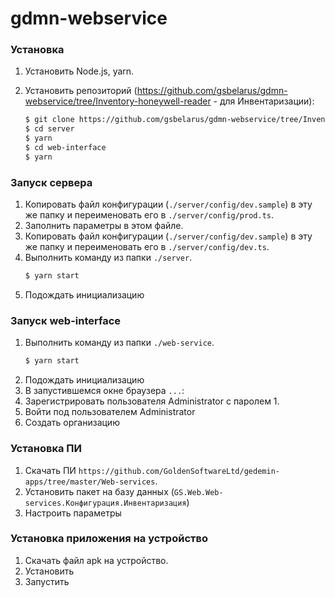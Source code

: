 # gdmn-webservice

### Установка

1. Установить Node.js, yarn.

2. Установить репозиторий (https://github.com/gsbelarus/gdmn-webservice/tree/Inventory-honeywell-reader - для Инвентаризации): 
    ```bash
    $ git clone https://github.com/gsbelarus/gdmn-webservice/tree/Inventory-honeywell-reader
    $ cd server
    $ yarn
    $ cd web-interface
    $ yarn    
    ```
### Запуск сервера

1. Копировать файл конфигурации (`./server/config/dev.sample`) в эту же папку и переименовать его в `./server/config/prod.ts`.
2. Заполнить параметры в этом файле.
3. Копировать файл конфигурации (`./server/config/dev.sample`) в эту же папку и переименовать его в `./server/config/dev.ts`.
4. Выполнить команду из папки `./server`.
    ```bash 
    $ yarn start
    ```
4. Подождать инициализацию 

### Запуск web-interface

1. Выполнить команду из папки `./web-service`.
    ```bash 
    $ yarn start
    ```
2. Подождать инициализацию 
3. В запустившемся окне браузера `...`:
  1. Зарегистрировать пользователя Administrator с паролем 1.
  2. Войти под пользователем Administrator
  3. Создать организацию 

### Установка ПИ 

1. Скачать ПИ `https://github.com/GoldenSoftwareLtd/gedemin-apps/tree/master/Web-services`.
2. Установить пакет на базу данных (`GS.Web.Web-services.Конфигурация.Инвентаризация`)
3. Настроить параметры

### Установка приложения на устройство

1. Скачать файл apk на устройство.
2. Установить
3. Запустить

